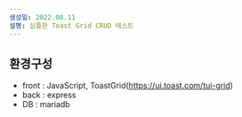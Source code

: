 ```yaml
---
생성일: 2022.08.11
설명: 심플한 Toast Grid CRUD 테스트
---
```


## 환경구성

- front : JavaScript, ToastGrid(<https://ui.toast.com/tui-grid>)
- back : express
- DB : mariadb

